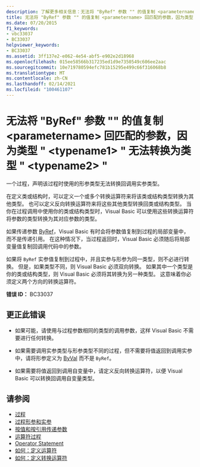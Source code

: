 ```yaml
---
description: 了解更多相关信息：无法将 "ByRef" 参数 "" 的值复制 <parametername> 回匹配的参数，因为类型 " <typename1> " 无法转换为类型 " <typename2> "
title: 无法将 "ByRef" 参数 "" 的值复制 <parametername> 回匹配的参数，因为类型 " <typename1> " 无法转换为类型 " <typename2> "
ms.date: 07/20/2015
f1_keywords:
- vbc33037
- BC33037
helpviewer_keywords:
- BC33037
ms.assetid: 3ff137e2-e062-4e54-abf5-e902e2d18968
ms.openlocfilehash: 015ee58566b317235ed1d9e7350549c606ee2aac
ms.sourcegitcommit: 10e719780594efc781b15295e499c66f316068b8
ms.translationtype: MT
ms.contentlocale: zh-CN
ms.lasthandoff: 02/14/2021
ms.locfileid: "100461107"
---
```

# <a name="cannot-copy-the-value-of-byref-parameter-parametername-back-to-the-matching-argument-because-type-typename1-cannot-be-converted-to-type-typename2"></a>无法将 "ByRef" 参数 "" 的值复制 \<parametername> 回匹配的参数，因为类型 " \<typename1> " 无法转换为类型 " \<typename2> "

一个过程，声明该过程时使用的形参类型无法转换回调用实参类型。  
  
 在定义类或结构时，可以定义一个或多个转换运算符来将该类或结构类型转换为其他类型。 也可以定义反向转换运算符来将这些其他类型转换回类或结构类型。 当你在过程调用中使用你的类或结构类型时，Visual Basic 可以使用这些转换运算符将参数的类型转换为其对应参数的类型。  
  
 如果传递参数 [ByRef](../language-reference/modifiers/byref.md)，Visual Basic 有时会将参数值复制到过程的局部变量中，而不是传递引用。 在这种情况下，当过程返回时，Visual Basic 必须随后将局部变量值复制回调用代码中的参数。  
  
 如果将 `ByRef` 实参值复制到过程中，并且实参与形参为同一类型，则不必进行转换。 但是，如果类型不同，则 Visual Basic 必须双向转换。 如果其中一个类型是你的类或结构类型，则 Visual Basic 必须将其转换为另一种类型。 这意味着你必须定义两个方向的转换运算符。  
  
 **错误 ID：** BC33037  
  
## <a name="to-correct-this-error"></a>更正此错误  
  
- 如果可能，请使用与过程参数相同的类型的调用参数，这样 Visual Basic 不需要进行任何转换。  
  
- 如果需要调用实参类型与形参类型不同的过程，但不需要将值返回到调用实参中，请将形参定义为 [ByVal](../language-reference/modifiers/byval.md) 而不是 `ByRef`。  
  
- 如果需要将值返回到调用自变量中，请定义反向转换运算符，以便 Visual Basic 可以转换回调用自变量类型。  
  
## <a name="see-also"></a>请参阅

- [过程](../programming-guide/language-features/procedures/index.md)
- [过程形参和实参](../programming-guide/language-features/procedures/procedure-parameters-and-arguments.md)
- [按值和按引用传递参数](../programming-guide/language-features/procedures/passing-arguments-by-value-and-by-reference.md)
- [运算符过程](../programming-guide/language-features/procedures/operator-procedures.md)
- [Operator Statement](../language-reference/statements/operator-statement.md)
- [如何：定义运算符](../programming-guide/language-features/procedures/how-to-define-an-operator.md)
- [如何：定义转换运算符](../programming-guide/language-features/procedures/how-to-define-a-conversion-operator.md)
